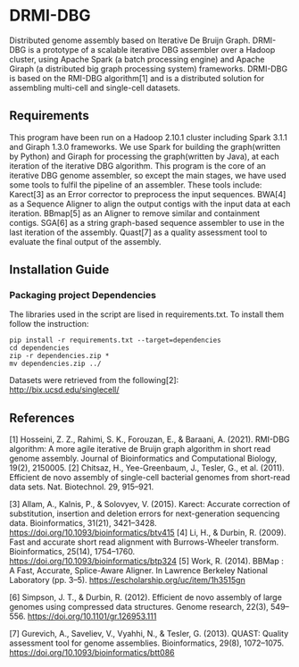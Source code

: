# DRMI-DBG
Distributed genome assembly based on Iterative De Bruijn Graph.
DRMI-DBG is a prototype of a scalable iterative DBG assembler over a Hadoop cluster, using Apache Spark (a batch processing engine) and Apache Giraph (a distributed big graph processing system) frameworks. DRMI-DBG is based on the RMI-DBG algorithm[1] and is a distributed solution for assembling multi-cell and single-cell datasets.

## Requirements
This program have been run on a Hadoop 2.10.1 cluster including Spark 3.1.1 and Giraph 1.3.0 frameworks. We use Spark for building the graph(written by Python) and Giraph for processing the graph(written by Java), at each iteration of the iterative DBG algorithm. 
This program is the core of an iterative DBG genome assembler, so except the main stages, we have used some tools to fulfil the pipeline of an assembler.  These tools include:
Karect[3] as an Error corrector to preprocess the input sequences.
BWA[4] as a Sequence Aligner to align the output contigs with the input data at each iteration.
BBmap[5] as an Aligner to remove similar and containment contigs.
SGA[6] as a string graph-based sequence assembler to use in the last iteration of the assembly.
Quast[7] as a quality assessment tool to evaluate the final output of the assembly.


## Installation Guide


### Packaging project Dependencies
The libraries used in the script are lised in requirements.txt. To install them follow the instruction:
```
pip install -r requirements.txt --target=dependencies
cd dependencies
zip -r dependencies.zip *
mv dependencies.zip ../ 
```
Datasets were retrieved from the following[2]: 
http://bix.ucsd.edu/singlecell/


## References
[1] Hosseini, Z. Z., Rahimi, S. K., Forouzan, E., & Baraani, A. (2021). RMI-DBG algorithm: A more agile iterative de Bruijn graph algorithm in short read genome assembly. Journal of Bioinformatics and Computational Biology, 19(2), 2150005.
[2] Chitsaz, H., Yee-Greenbaum, J., Tesler, G., et al. (2011). Efficient de novo assembly of single-cell bacterial genomes from short-read data sets. Nat. Biotechnol. 29, 915–921.

[3] Allam, A., Kalnis, P., & Solovyev, V. (2015). Karect: Accurate correction of substitution, insertion and deletion errors for next-generation sequencing data. Bioinformatics, 31(21), 3421–3428. https://doi.org/10.1093/bioinformatics/btv415
[4] Li, H., & Durbin, R. (2009). Fast and accurate short read alignment with Burrows-Wheeler transform. Bioinformatics, 25(14), 1754–1760. https://doi.org/10.1093/bioinformatics/btp324
[5] Work, R. (2014). BBMap : A Fast, Accurate, Splice-Aware Aligner. In Lawrence Berkeley National Laboratory (pp. 3–5). https://escholarship.org/uc/item/1h3515gn

[6] Simpson, J. T., & Durbin, R. (2012). Efficient de novo assembly of large genomes using compressed data structures. Genome research, 22(3), 549–556. https://doi.org/10.1101/gr.126953.111

[7] Gurevich, A., Saveliev, V., Vyahhi, N., & Tesler, G. (2013). QUAST: Quality assessment tool for genome assemblies. Bioinformatics, 29(8), 1072–1075. https://doi.org/10.1093/bioinformatics/btt086



